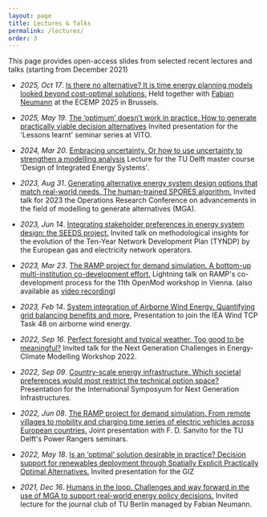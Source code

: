 ```yaml
---
layout: page
title: Lectures & Talks
permalink: /lectures/
order: 3
---
```


This page provides open-access slides from selected recent lectures and talks (starting from December 2021)

- *2025, Oct 17*. [Is there no alternative? It is time energy planning models looked beyond cost-optimal solutions.](/assets/lectures/ECEMP_beyond_cost_optimal_pdf) Held together with [Fabian Neumann](https://fneum.org/) at the ECEMP 2025 in Brussels.

- *2025, May 19*. [The ‘optimum’ doesn’t work in practice. How to generate practically viable decision alternatives](/assets/lectures/VITO_SPORES.pdf) Invited presentation for the 'Lessons learnt' seminar series at VITO.

- *2024, Mar 20*. [Embracing uncertainty. Or how to use uncertainty to strengthen a modelling analysis](/assets/lectures/SEN1531_embracing_uncertainty_pdf.pdf) Lecture for the TU Delft master course 'Design of Integrated Energy Systems'.

- *2023, Aug 31*. [Generating alternative energy system design options that match real-world needs. The human-trained SPORES algorithm.](/assets/lectures/or2023_hil_spores.pdf) Invited talk for 2023 the Operations Research Conference on advancements in the field of modelling to generate alternatives (MGA). 

- *2023, Jun 14*. [Integrating stakeholder preferences in energy system design: the SEEDS project.](/assets/lectures/SEEDS_project_STEERS_workshop.pdf) Invited talk on methodological insights for the evolution of the Ten-Year Network Development Plan (TYNDP) by the European gas and electricity network operators. 

- *2023, Mar 23*. [The RAMP project for demand simulation. A bottom-up multi-institution co-development effort.](/assets/lectures/openmod_2023_ramp.pdf) Lightning talk on RAMP's co-development process for the 11th OpenMod workshop in Vienna. (also available as [video recording](https://www.youtube.com/watch?v=WoTQHNiu7NA))

- *2023, Feb 14*. [System integration of Airborne Wind Energy. Quantifying grid balancing benefits and more.](/assets/lectures/TUD_AWE_system_integration.pdf) Presentation to join the IEA Wind TCP Task 48 on airborne wind energy.

- *2022, Sep 16*. [Perfect foresight and typical weather. Too good to be meaningful?](/assets/lectures/NextGenEC22_pefect_foresight_and_weather_pdfready.pdf) Invited talk for the Next Generation Challenges in Energy-Climate Modelling Workshop 2022.

- *2022, Sep 09*. [Country-scale energy infrastructure. Which societal preferences would most restrict the technical option space?](/assets/lectures/ISNGI_2022.pdf) Presentation for the International Symposyum for Next Generation Infrastructures.

- *2022, Jun 08*. [The RAMP project for demand simulation. From remote villages to mobility and charging time series of electric vehicles across European countries.](/assets/lectures/RAMP_project_and_RAMP_mobility.pdf) Joint presentation with F. D. Sanvito for the TU Delft's Power Rangers seminars.

- *2022, May 18*. [Is an ‘optimal’ solution desirable in practice? Decision support for renewables deployment through Spatially Explicit Practically Optimal Alternatives.](/assets/lectures/SPORES_alternatives_to_the_optimum.pdf) Invited presentation for the GIZ

- *2021, Dec 16*. [Humans in the loop. Challenges and way forward in the use of MGA to support real-world energy policy decisions.](/assets/lectures/humans_in_the_loop_SEEDS_journal_club_TUB.pdf) Invited lecture for the journal club of TU Berlin managed by Fabian Neumann. 

